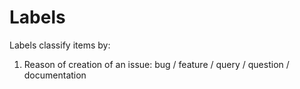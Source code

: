Labels
=============

Labels classify items by:

 1. Reason of creation of an issue: bug / feature / query / question / documentation  
